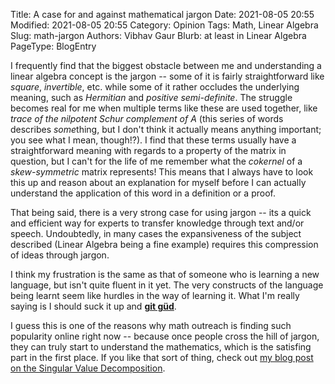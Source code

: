 Title: A case for and against mathematical jargon 
Date: 2021-08-05 20:55
Modified: 2021-08-05 20:55
Category: Opinion
Tags: Math, Linear Algebra
Slug: math-jargon
Authors: Vibhav Gaur
Blurb: at least in Linear Algebra
PageType: BlogEntry

I frequently find that the biggest obstacle between me and understanding a linear algebra concept is the jargon -- some of it is fairly straightforward like *square*, *invertible*, etc. while some of it rather occludes the underlying meaning, such as *Hermitian* and *positive semi-definite*. 
The struggle becomes real for me when multiple terms like these are used together, like *trace of the nilpotent Schur complement of $A$* (this series of words describes *some*thing, but I don't think it actually means anything important; you see what I mean, though!?).
I find that these terms usually have a straightforward meaning with regards to a property of the matrix in question, but I can't for the life of me remember what the *cokernel* of a *skew-symmetric* matrix represents!
This means that I always have to look this up and reason about an explanation for myself before I can actually understand the application of this word in a definition or a proof.

That being said, there is a very strong case for using jargon -- its a quick and efficient way for experts to transfer knowledge through text and/or speech.
Undoubtedly, in many cases the expansiveness of the subject described (Linear Algebra being a fine example) requires this compression of ideas through jargon.

I think my frustration is the same as that of someone who is learning a new language, but isn't quite fluent in it yet.
The very constructs of the language being learnt seem like hurdles in the way of learning it.
What I'm really saying is I should suck it up and [**git g&#0252;d**](https://knowyourmeme.com/memes/git-gud).

I guess this is one of the reasons why math outreach is finding such popularity online right now -- because once people cross the hill of jargon, they can truly start to understand the mathematics, which is the satisfing part in the first place.
If you like that sort of thing, check out [my blog post on the Singular Value Decomposition](../svd.html).
